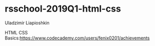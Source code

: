 # rsschool-2019Q1-html-css

Uladzimir Liapioshkin

HTML CSS Basics:https://www.codecademy.com/users/fenix0201/achievements
